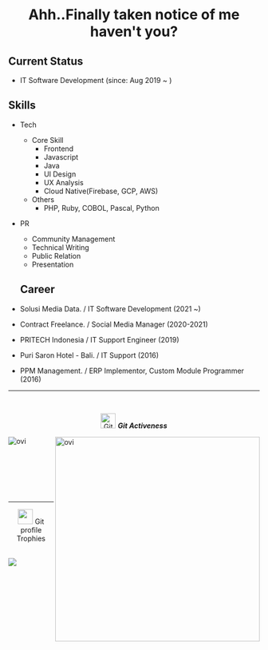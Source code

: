 <h1 align="center">Ahh..Finally taken notice of me haven't you? </h1>

## Current Status

- IT Software Development (since: Aug 2019 ~ )

## Skills

- Tech
  - Core Skill
    - Frontend
    - Javascript
    - Java
    - UI Design
    - UX Analysis
    - Cloud Native(Firebase, GCP, AWS)
  - Others
    - PHP, Ruby, COBOL, Pascal, Python
    
- PR
  - Community Management
  - Technical Writing
  - Public Relation
  - Presentation



  
  ## Career
- Solusi Media Data. / IT Software Development (2021 ~)
- Contract Freelance. / Social Media Manager (2020-2021)
- PRITECH Indonesia / IT Support Engineer (2019)
- Puri Saron Hotel - Bali. / IT Support (2016)
- PPM Management. / ERP Implementor, Custom Module Programmer (2016)



<p align="center"> 

  <hr><br>
  <p align="center">
 <img src="https://media.giphy.com/media/W5eoZHPpUx9sapR0eu/giphy.gif" width="30px" alt="Git"/>&nbsp;<i><b>Git Activeness</b></i></p>
<p><img align="left" src="https://github-readme-stats.vercel.app/api/top-langs?username=reilzk&show_icons=true&locale=en&layout=compact&theme=chartreuse-dark" alt="ovi" /></p>
<p>&nbsp;<img align="right" src="https://github-readme-stats.vercel.app/api?username=reilzk&show_icons=true&locale=en&theme=chartreuse-dark" alt="ovi" width="410" /></p>
<br><br><br><br><br>

<hr>


<p align="center"><img src="https://media.giphy.com/media/QaMcXSekUWx7aogAUr/giphy.gif" width="30" />&nbsp;Git profile Trophies</p><br>
<img src="https://github-profile-trophy.vercel.app/?username=reilzk&theme=juicyfresh&no-bg=false"/>
